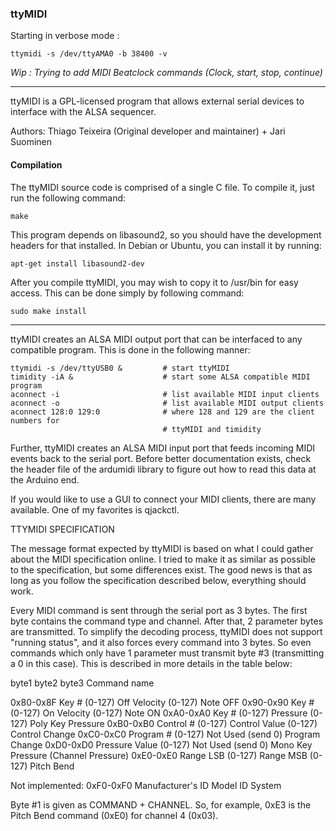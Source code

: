 
### ttyMIDI

Starting in verbose mode : 

`ttymidi -s /dev/ttyAMA0 -b 38400 -v`

*Wip : Trying to add MIDI Beatclock commands (Clock, start, stop, continue)* 


____

ttyMIDI is a GPL-licensed program that allows external serial devices to 
interface with the ALSA sequencer.

Authors: Thiago Teixeira (Original developer and maintainer) + Jari Suominen

#### Compilation

The ttyMIDI source code is comprised of a single C file.  To compile it, just
run the following command:

	make

This program depends on libasound2, so you should have the development headers
for that installed. In Debian or Ubuntu, you can install it by running:

	apt-get install libasound2-dev

After you compile ttyMIDI, you may wish to copy it to /usr/bin for easy
access. This can be done simply by following command:

	sudo make install

_____

ttyMIDI creates an ALSA MIDI output port that can be interfaced to any
compatible program.  This is done in the following manner:

	ttymidi -s /dev/ttyUSB0 &         # start ttyMIDI
	timidity -iA &                    # start some ALSA compatible MIDI program
	aconnect -i                       # list available MIDI input clients
	aconnect -o                       # list available MIDI output clients
	aconnect 128:0 129:0              # where 128 and 129 are the client numbers for
                                      # ttyMIDI and timidity

Further, ttyMIDI creates an ALSA MIDI input port that feeds incoming MIDI events 
back to the serial port. Before better documentation exists, check the header file of 
the ardumidi library to figure out how to read this data at the Arduino end.

If you would like to use a GUI to connect your MIDI clients, there are many
available.  One of my favorites is qjackctl.


TTYMIDI SPECIFICATION 

The message format expected by ttyMIDI is based on what I could gather about the
MIDI specification online.  I tried to make it as similar as possible to the
specification, but some differences exist.  The good news is that as long as you
follow the specification described below, everything should work.

Every MIDI command is sent through the serial port as 3 bytes.  The first byte
contains the command type and channel.  After that, 2 parameter bytes are
transmitted.  To simplify the decoding process, ttyMIDI does not support
"running status", and it also forces every command into 3 bytes.  So even
commands which only have 1 parameter must transmit byte #3 (transmitting a 0 in
this case).  This is described in more details in the table below:

byte1       byte2                     byte3                     Command name

0x80-0x8F   Key # (0-127)             Off Velocity (0-127)      Note OFF
0x90-0x90   Key # (0-127)             On Velocity (0-127)       Note ON
0xA0-0xA0   Key # (0-127)             Pressure (0-127)          Poly Key Pressure
0xB0-0xB0   Control # (0-127)         Control Value (0-127)     Control Change
0xC0-0xC0   Program # (0-127)         Not Used (send 0)         Program Change
0xD0-0xD0   Pressure Value (0-127)    Not Used (send 0)         Mono Key Pressure (Channel Pressure)
0xE0-0xE0   Range LSB (0-127)         Range MSB (0-127)         Pitch Bend

Not implemented:
0xF0-0xF0   Manufacturer's ID         Model ID                  System 

Byte #1 is given as COMMAND + CHANNEL.  So, for example, 0xE3 is the Pitch Bend
command (0xE0) for channel 4 (0x03).  

